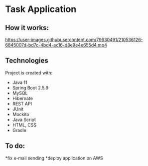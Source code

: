 #                                Task Application
## How it works:

https://user-images.githubusercontent.com/79630491/210536126-6845007d-bd7c-4bd4-ac16-d8e9e4e655d4.mp4

## Technologies
Project is created with:
* Java 11
* Spring Boot 2.5.9
* MySQL
* Hibernate
* REST API
* JUnit
* Mockito
* Java Script
* HTML, CSS
* Gradle

## To do:
*fix e-mail sending
*deploy application on AWS


